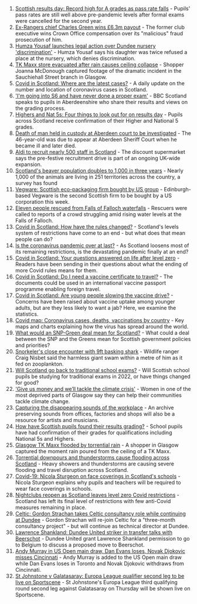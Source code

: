 1. [Scottish results day: Record high for A grades as pass rate falls](https://www.bbc.co.uk/news/uk-scotland-58150287) - Pupils' pass rates are still well above pre-pandemic levels after formal exams were cancelled for the second year.
2. [Ex-Rangers chief Charles Green wins £6.3m payout](https://www.bbc.co.uk/news/uk-scotland-58159210) - The former club executive wins Crown Office compensation over its "malicious" fraud prosecution of him.
3. [Humza Yousaf launches legal action over Dundee nursery 'discrimination'](https://www.bbc.co.uk/news/uk-scotland-tayside-central-58147135) - Humza Yousaf says his daughter was twice refused a place at the nursery, which denies discrimination.
4. [TK Maxx store evacuated after rain causes ceiling collapse](https://www.bbc.co.uk/news/uk-scotland-glasgow-west-58160607) - Shopper Joanna McDonough captured footage of the dramatic incident in the Sauchiehall Street branch in Glasgow.
5. [Covid in Scotland: Where are the latest cases?](https://www.bbc.co.uk/news/uk-scotland-53511877) - A daily update on the number and location of coronavirus cases in Scotland.
6. ['I'm going into S6 and have never done a proper exam'](https://www.bbc.co.uk/news/uk-scotland-58158616) - BBC Scotland speaks to pupils in Aberdeenshire who share their results and views on the grading process.
7. [Highers and Nat 5s: Four things to look out for on results day](https://www.bbc.co.uk/news/uk-scotland-58151835) - Pupils across Scotland receive confirmation of their Higher and National 5 grades.
8. [Death of man held in custody at Aberdeen court to be investigated](https://www.bbc.co.uk/news/uk-scotland-north-east-orkney-shetland-58163741) - The 46-year-old was due to appear at Aberdeen Sheriff Court when he became ill and later died.
9. [Aldi to recruit nearly 500 staff in Scotland](https://www.bbc.co.uk/news/uk-scotland-scotland-business-58148080) - The discount supermarket says the pre-festive recruitment drive is part of an ongoing UK-wide expansion.
10. [Scotland's beaver population doubles to 1,000 in three years](https://www.bbc.co.uk/news/uk-scotland-58158296) - Nearly 1,000 of the animals are living in 251 territories across the country, a survey has found
11. [Vegware: Scottish eco-packaging firm bought by US group](https://www.bbc.co.uk/news/uk-scotland-scotland-business-58148081) - Edinburgh-based Vegware is the second Scottish firm to be bought by a US corporation this week.
12. [Eleven people rescued from Falls of Falloch waterfalls](https://www.bbc.co.uk/news/uk-scotland-glasgow-west-58153312) - Rescuers were called to reports of a crowd struggling amid rising water levels at the Falls of Falloch.
13. [Covid in Scotland: How have the rules changed?](https://www.bbc.co.uk/news/uk-scotland-53166816) - Scotland's levels system of restrictions have come to an end - but what does that mean people can do?
14. [Is the coronavirus pandemic over at last?](https://www.bbc.co.uk/news/uk-scotland-58112939) - As Scotland loosens most of its remaining restrictions, is the devastating pandemic finally at an end?
15. [Covid in Scotland: Your questions answered on life after level zero](https://www.bbc.co.uk/news/uk-scotland-58071989) - Readers have been sending in their questions about what the ending of more Covid rules means for them.
16. [Covid in Scotland: Do I need a vaccine certificate to travel?](https://www.bbc.co.uk/news/uk-scotland-57519070) - The documents could be used in an international vaccine passport programme enabling foreign travel.
17. [Covid in Scotland: Are young people slowing the vaccine drive?](https://www.bbc.co.uk/news/uk-scotland-57915106) - Concerns have been raised about vaccine uptake among younger adults, but are they less likely to want a jab? Here, we examine the statistics.
18. [Covid map: Coronavirus cases, deaths, vaccinations by country](https://www.bbc.co.uk/news/world-51235105) - Key maps and charts explaining how the virus has spread around the world.
19. [What would an SNP-Green deal mean for Scotland?](https://www.bbc.co.uk/news/uk-scotland-scotland-politics-58143753) - What could a deal between the SNP and the Greens mean for Scottish government policies and priorities?
20. [Snorkeler's close encounter with 9ft basking shark](https://www.bbc.co.uk/news/uk-scotland-highlands-islands-58145408) - Wildlife ranger Craig Nisbet said the harmless giant swam within a metre of him as it fed on zooplankton.
21. [Will Scotland go back to traditional school exams?](https://www.bbc.co.uk/news/uk-scotland-58139111) - Will Scottish school pupils be studying for traditional exams in 2022, or have things changed for good?
22. ['Give us money and we’ll tackle the climate crisis'](https://www.bbc.co.uk/news/uk-scotland-58102100) - Women in one of the most deprived parts of Glasgow say they can help their communities tackle climate change.
23. [Capturing the disappearing sounds of the workplace](https://www.bbc.co.uk/news/uk-scotland-tayside-central-58056235) - An archive preserving sounds from offices, factories and shops will also be a resource for artists and musicians.
24. [How have Scottish pupils found their results grading?](https://www.bbc.co.uk/news/uk-scotland-58164913) - School pupils have had confirmation of their grades for qualifications including National 5s and Highers.
25. [Glasgow TK Maxx flooded by torrential rain](https://www.bbc.co.uk/news/uk-scotland-58157258) - A shopper in Glasgow captured the moment rain poured from the ceiling of a TK Maxx.
26. [Torrential downpours and thunderstorms cause flooding across Scotland](https://www.bbc.co.uk/news/uk-scotland-58153224) - Heavy showers and thunderstorms are causing severe flooding and travel disruption across Scotland.
27. [Covid-19: Nicola Sturgeon on face coverings in Scotland's schools](https://www.bbc.co.uk/news/uk-scotland-58143865) - Nicola Sturgeon explains why pupils and teachers will be required to wear face coverings in schools.
28. [Nightclubs reopen as Scotland leaves level zero Covid restrictions](https://www.bbc.co.uk/news/uk-scotland-58143763) - Scotland has left its final level of restrictions with few anti-Covid measures remaining in place.
29. [Celtic: Gordon Strachan takes Celtic consultancy role while continuing at Dundee](https://www.bbc.co.uk/sport/football/58165761) - Gordon Strachan will re-join Celtic for a "three-month consultancy project" - but will continue as technical director at Dundee.
30. [Lawrence Shankland: Dundee United striker in transfer talks with Beerschot](https://www.bbc.co.uk/sport/football/58156602) - Dundee United grant Lawrence Shankland permission to go to Belgium to discuss a proposed move to Beerschot.
31. [Andy Murray in US Open main draw, Dan Evans loses, Novak Djokovic misses Cincinnati](https://www.bbc.co.uk/sport/tennis/58152883) - Andy Murray is added to the US Open main draw while Dan Evans loses in Toronto and Novak Djokovic withdraws from Cincinnati.
32. [St Johnstone v Galatasaray: Europa League qualifier second leg to be live on Sportscene](https://www.bbc.co.uk/sport/football/58130830) - St Johnstone's Europa League third qualifying round second leg against Galatasaray on Thursday will be shown live on Sportscene.
